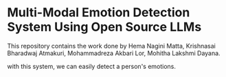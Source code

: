 # Multi-Modal Emotion Detection System Using Open Source LLMs

This repository contains the work done by Hema Nagini Matta, Krishnasai Bharadwaj Atmakuri, Mohammadreza Akbari Lor, Mohitha Lakshmi Dayana.

with this system, we can easily detect a person's emotions.


